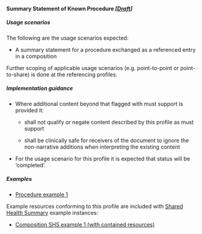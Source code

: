 #### Summary Statement of Known Procedure *[[Draft](http://hl7.org/fhir/stu3/versions.html#maturity)]*

##### Usage scenarios
The following are the usage scenarios expected:

* A summary statement for a procedure exchanged as a referenced entry in a composition

Further scoping of applicable usage scenarios (e.g. point-to-point or point-to-share) is done at the referencing profiles. 

##### Implementation guidance

* Where additional content beyond that flagged with must support is provided it:
    * shall not qualify or negate content described by this profile as must support
    
    * shall be clinically safe for receivers of the document to ignore the non-narrative additions when interpreting the existing content
    
* For the usage scenario for this profile it is expected that status will be ‘completed’.

##### Examples
* [Procedure example 1](Procedure-3bc4a0f3-1d3e-4bde-83a9-7a04dd5f4a77.html)

Example resources conforming to this profile are included with [Shared Health Summary](StructureDefinition-composition-shs-1.html) example instances:
* [Composition SHS example 1 (with contained resources)](Composition-a0da969a-7956-439b-b390-8de071a2df7c.html)
